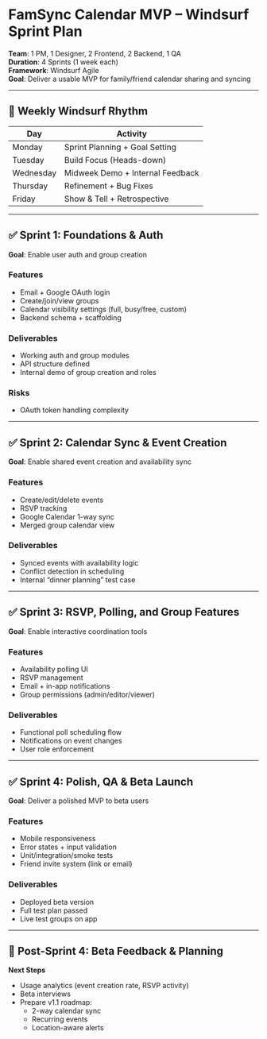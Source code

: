 # FamSync Calendar MVP – Windsurf Sprint Plan

**Team**: 1 PM, 1 Designer, 2 Frontend, 2 Backend, 1 QA  
**Duration**: 4 Sprints (1 week each)  
**Framework**: Windsurf Agile  
**Goal**: Deliver a usable MVP for family/friend calendar sharing and syncing

---

## 🧭 Weekly Windsurf Rhythm

| Day        | Activity                          |
|------------|-----------------------------------|
| Monday     | Sprint Planning + Goal Setting    |
| Tuesday    | Build Focus (Heads-down)          |
| Wednesday  | Midweek Demo + Internal Feedback  |
| Thursday   | Refinement + Bug Fixes            |
| Friday     | Show & Tell + Retrospective       |

---

## ✅ Sprint 1: Foundations & Auth

**Goal**: Enable user auth and group creation

### Features
- Email + Google OAuth login
- Create/join/view groups
- Calendar visibility settings (full, busy/free, custom)
- Backend schema + scaffolding

### Deliverables
- Working auth and group modules
- API structure defined
- Internal demo of group creation and roles

### Risks
- OAuth token handling complexity

---

## ✅ Sprint 2: Calendar Sync & Event Creation

**Goal**: Enable shared event creation and availability sync

### Features
- Create/edit/delete events
- RSVP tracking
- Google Calendar 1-way sync
- Merged group calendar view

### Deliverables
- Synced events with availability logic
- Conflict detection in scheduling
- Internal “dinner planning” test case

---

## ✅ Sprint 3: RSVP, Polling, and Group Features

**Goal**: Enable interactive coordination tools

### Features
- Availability polling UI
- RSVP management
- Email + in-app notifications
- Group permissions (admin/editor/viewer)

### Deliverables
- Functional poll scheduling flow
- Notifications on event changes
- User role enforcement

---

## ✅ Sprint 4: Polish, QA & Beta Launch

**Goal**: Deliver a polished MVP to beta users

### Features
- Mobile responsiveness
- Error states + input validation
- Unit/integration/smoke tests
- Friend invite system (link or email)

### Deliverables
- Deployed beta version
- Full test plan passed
- Live test groups on app

---

## 🚀 Post-Sprint 4: Beta Feedback & Planning

**Next Steps**
- Usage analytics (event creation rate, RSVP activity)
- Beta interviews
- Prepare v1.1 roadmap:
  - 2-way calendar sync
  - Recurring events
  - Location-aware alerts
